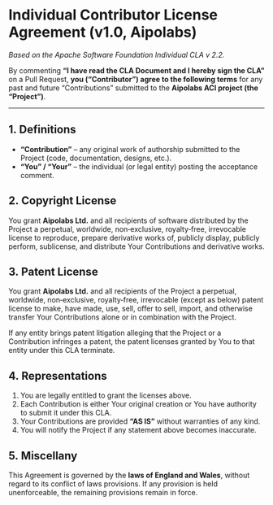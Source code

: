 # Individual Contributor License Agreement (v1.0, Aipolabs)

*Based on the Apache Software Foundation Individual CLA v 2.2.*

By commenting **“I have read the CLA Document and I hereby sign the CLA”**
on a Pull Request, **you (“Contributor”) agree to the following terms** for any
past and future “Contributions” submitted to the **Aipolabs ACI project
(the “Project”)**.

---

## 1. Definitions

- **“Contribution”** – any original work of authorship submitted to the Project
(code, documentation, designs, etc.).
- **“You” / “Your”** – the individual (or legal entity) posting the acceptance
comment.

## 2. Copyright License

You grant **Aipolabs Ltd.** and all recipients of software distributed by the
Project a perpetual, worldwide, non‑exclusive, royalty‑free, irrevocable
license to reproduce, prepare derivative works of, publicly display, publicly
perform, sublicense, and distribute Your Contributions and derivative works.

## 3. Patent License

You grant **Aipolabs Ltd.** and all recipients of the Project a perpetual,
worldwide, non‑exclusive, royalty‑free, irrevocable (except as below) patent
license to make, have made, use, sell, offer to sell, import, and otherwise
transfer Your Contributions alone or in combination with the Project.

If any entity brings patent litigation alleging that the Project or a
Contribution infringes a patent, the patent licenses granted by You to that
entity under this CLA terminate.

## 4. Representations

1. You are legally entitled to grant the licenses above.
2. Each Contribution is either Your original creation or You have authority to
submit it under this CLA.
3. Your Contributions are provided **“AS IS”** without warranties of any kind.
4. You will notify the Project if any statement above becomes inaccurate.

## 5. Miscellany

This Agreement is governed by the **laws of England and Wales**, without regard to its conflict of laws provisions. If any provision is held unenforceable, the remaining provisions remain in force.
